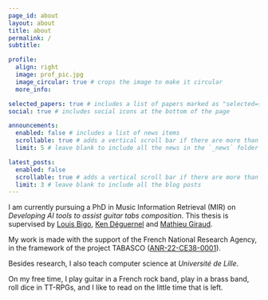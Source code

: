 ```yaml
---
page_id: about
layout: about
title: about
permalink: /
subtitle: 

profile:
  align: right
  image: prof_pic.jpg
  image_circular: true # crops the image to make it circular
  more_info:

selected_papers: true # includes a list of papers marked as "selected={true}"
social: true # includes social icons at the bottom of the page

announcements:
  enabled: false # includes a list of news items
  scrollable: true # adds a vertical scroll bar if there are more than 3 news items
  limit: 5 # leave blank to include all the news in the `_news` folder

latest_posts:
  enabled: false
  scrollable: true # adds a vertical scroll bar if there are more than 3 new posts items
  limit: 3 # leave blank to include all the blog posts
---
```


I am currently pursuing a PhD in Music Information Retrieval (MIR) on _Developing AI tools to assist guitar tabs composition_. This thesis is supervised by [Louis Bigo](http://louisbigo.com), <a href='http://deguernel.discordia.fr'>Ken Déguernel</a> and <a href='http://cnrs.magiraud.org'>Mathieu Giraud</a>.

My work is made with the support of the French National Research Agency, in the framework of the project TABASCO (<a href='http://anr.fr/Projet-ANR-22-CE38-0001'>ANR-22-CE38-0001</a>).

Besides research, I also teach computer science at _Université de Lille_.

On my free time, I play guitar in a French rock band, play in a brass band, roll dice in TT-RPGs, and I like to read on the little time that is left.

